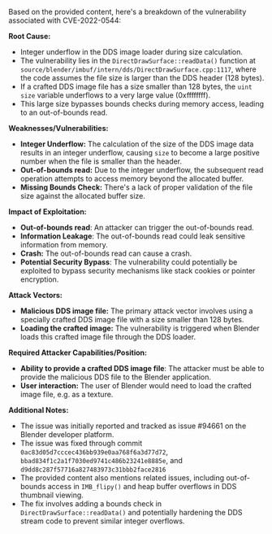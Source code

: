 Based on the provided content, here's a breakdown of the vulnerability associated with CVE-2022-0544:

**Root Cause:**

*   Integer underflow in the DDS image loader during size calculation.
*   The vulnerability lies in the `DirectDrawSurface::readData()` function at `source/blender/imbuf/intern/dds/DirectDrawSurface.cpp:1117`, where the code assumes the file size is larger than the DDS header (128 bytes).
*   If a crafted DDS image file has a size smaller than 128 bytes, the `uint size` variable underflows to a very large value (0xffffffff).
*   This large size bypasses bounds checks during memory access, leading to an out-of-bounds read.

**Weaknesses/Vulnerabilities:**

*   **Integer Underflow:** The calculation of the size of the DDS image data results in an integer underflow, causing `size` to become a large positive number when the file is smaller than the header.
*   **Out-of-bounds read:** Due to the integer underflow, the subsequent read operation attempts to access memory beyond the allocated buffer.
*   **Missing Bounds Check:** There's a lack of proper validation of the file size against the allocated buffer size.

**Impact of Exploitation:**

*   **Out-of-bounds read**: An attacker can trigger the out-of-bounds read.
*   **Information Leakage**: The out-of-bounds read could leak sensitive information from memory.
*   **Crash:** The out-of-bounds read can cause a crash.
*   **Potential Security Bypass**:  The vulnerability could potentially be exploited to bypass security mechanisms like stack cookies or pointer encryption.

**Attack Vectors:**

*   **Malicious DDS image file:** The primary attack vector involves using a specially crafted DDS image file with a size smaller than 128 bytes.
*   **Loading the crafted image:** The vulnerability is triggered when Blender loads this crafted image file through the DDS loader.

**Required Attacker Capabilities/Position:**

*   **Ability to provide a crafted DDS image file**: The attacker must be able to provide the malicious DDS file to the Blender application.
*   **User interaction:** The user of Blender would need to load the crafted image file, e.g. as a texture.

**Additional Notes:**

*   The issue was initially reported and tracked as issue #94661 on the Blender developer platform.
*   The issue was fixed through commit `0ac83d05d7cccec436bb939e0aa768f6a3d77d72`, `bbad834f1c2a1f7030ed9741c486b23241e8885e`, and `d9dd8c287f57716a827483973c31bbb2face2816`
*   The provided content also mentions related issues, including out-of-bounds access in `IMB_flipy()` and heap buffer overflows in DDS thumbnail viewing.
*   The fix involves adding a bounds check in `DirectDrawSurface::readData()` and potentially hardening the DDS stream code to prevent similar integer overflows.